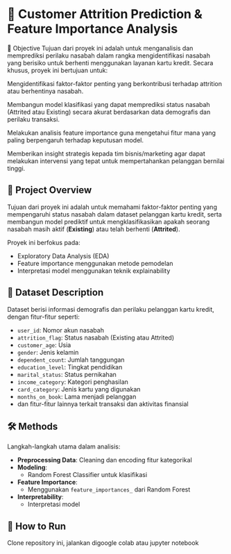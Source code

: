 # 🧠 Customer Attrition Prediction & Feature Importance Analysis

🎯 Objective
Tujuan dari proyek ini adalah untuk menganalisis dan memprediksi perilaku nasabah dalam rangka mengidentifikasi nasabah yang berisiko untuk berhenti menggunakan layanan kartu kredit. Secara khusus, proyek ini bertujuan untuk:

Mengidentifikasi faktor-faktor penting yang berkontribusi terhadap attrition atau berhentinya nasabah.

Membangun model klasifikasi yang dapat memprediksi status nasabah (Attrited atau Existing) secara akurat berdasarkan data demografis dan perilaku transaksi.

Melakukan analisis feature importance guna mengetahui fitur mana yang paling berpengaruh terhadap keputusan model.

Memberikan insight strategis kepada tim bisnis/marketing agar dapat melakukan intervensi yang tepat untuk mempertahankan pelanggan bernilai tinggi.

## 📌 Project Overview

Tujuan dari proyek ini adalah untuk memahami faktor-faktor penting yang mempengaruhi status nasabah dalam dataset pelanggan kartu kredit, serta membangun model prediktif untuk mengklasifikasikan apakah seorang nasabah masih aktif (**Existing**) atau telah berhenti (**Attrited**).

Proyek ini berfokus pada:

- Exploratory Data Analysis (EDA)
- Feature importance menggunakan metode pemodelan
- Interpretasi model menggunakan teknik explainability

## 📂 Dataset Description

Dataset berisi informasi demografis dan perilaku pelanggan kartu kredit, dengan fitur-fitur seperti:

- `user_id`: Nomor akun nasabah
- `attrition_flag`: Status nasabah (Existing atau Attrited)
- `customer_age`: Usia
- `gender`: Jenis kelamin
- `dependent_count`: Jumlah tanggungan
- `education_level`: Tingkat pendidikan
- `marital_status`: Status pernikahan
- `income_category`: Kategori penghasilan
- `card_category`: Jenis kartu yang digunakan
- `months_on_book`: Lama menjadi pelanggan
- dan fitur-fitur lainnya terkait transaksi dan aktivitas finansial

## 🛠 Methods

Langkah-langkah utama dalam analisis:

- **Preprocessing Data**: Cleaning dan encoding fitur kategorikal
- **Modeling**:
  - Random Forest Classifier untuk klasifikasi
- **Feature Importance**:
  - Menggunakan `feature_importances_` dari Random Forest
- **Interpretability**:
  - Interpretasi model

## 🚀 How to Run

Clone repository ini, jalankan digoogle colab atau jupyter notebook
